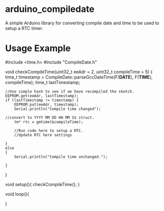 # arduino_compiledate
A simple Arduino library for converting compile date and time to be used to setup a RTC timer.

# Usage Example
#include <time.h>
#include "CompileDate.h"

void checkCompileTime(uint32_t eeAdr = 2, uint32_t compileTime = 5) {
	time_t timestamp = CompileDate::parseGccDateTime(F(__DATE__), F(__TIME__), compileTime);
	time_t lastTimestamp;

	//Use simple hash to see if we have recompiled the sketch.
	EEPROM.get(eeAdr, lastTimestamp);
	if (lastTimestamp != timestamp) {
		EEPROM.put(eeAdr, timestamp);
		Serial.println("Compile time changed");

    //convert to YYYY MM DD HH MM SS struct.
		tm* rtc = gmtime(&compileTime);

		//Run code here to setup a RTC.
		//Update RTC here settings

	}
	else 
	{
		Serial.println("Compile time unchanged.");

	}
}

void setup(){
    checkCompileTime();
}

void loop(){

}
